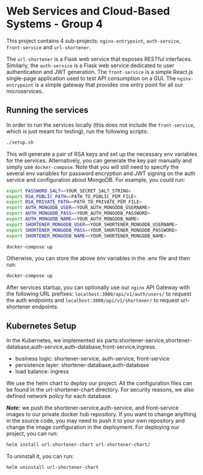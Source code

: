 # Web Services and Cloud-Based Systems - Group 4

This project contains 4 sub-projects: `nginx-entrypoint`, `auth-service`, `front-service` and `url-shortener`.

The `url-shortener` is a Flask web service that exposes RESTful interfaces. Similarly, the `auth-service` is a Flask web service dedicated to user authentication and JWT generation. The `front-service` is a simple React.js single-page application used to test API consumption on a GUI. The `nginx-entrypoint` is a simple gateway that provides one entry point for all our microservices.

## Running the services

In order to run the services locally (this does not include the `front-service`, which is just meant for testing), run the following scripts:

```bash
./setup.sh

```

This will generate a pair of RSA keys and set up the necessary env variables for the services.
Alternatively, you can generate the key pair manually and simply use `docker-compose`. Note that you will still need to specify the several env variables for password encryption and JWT signing on the auth service and configuration about MongoDB. For example, you could run:

```bash
export PASSWORD_SALT=<YOUR_SECRET_SALT_STRING>
export RSA_PUBLIC_PATH=<PATH_TO_PUBLIC_PEM_FILE>
export RSA_PRIVATE_PATH=<PATH_TO_PRIVATE_PEM_FILE>
export AUTH_MONGODB_USER=<YOUR_AUTH_MONGODB_USERNAME>
export AUTH_MONGODB_PASS=<YOUR_AUTH_MONGODB_PASSWORD>
export AUTH_MONGODB_NAME=<YOUR_AUTH_MONGODB_NAME>
export SHORTENER_MONGODB_USER=<YOUR_SHORTENER_MONGODB_USERNAME>
export SHORTENER_MONGODB_PASS=<YOUR_SHORTENER_MONGODB_PASSWORD>
export SHORTENER_MONGODB_NAME=<YOUR_SHORTENER_MONGODB_NAME>

docker-compose up
```

Otherwise, you can store the above env variables in the .env file and then run:

```bash
docker-compose up
```

After services startup, you can optionally use our `nginx` API Gateway with the following URL prefixes: `localhost:3000/api/v1/auth/users/` to request the auth endpoints and `localhost:3000/api/v1/shortener/` to request url-shortener endpoints.

## Kubernetes Setup

In the Kubernetes, we implemented six parts:shortener-service,shortener-database,auth-service,auth-database,front-service,ingress.

- business logic: shortener-service, auth-service, front-service
- persistence layer: shortener-database,auth-database
- load balance: ingress

We use the helm chart to deploy our project. All the configuration files can be found in the url-shortener-chart directory. For security reasons, we also defined network policy for each database.

**_Note:_** we push the shortener-service,auth-service, and front-service images to our private docker hub repository. If you want to change anything in the source code, you may need to push it to your own repository and change the image configuration in the deployment.
For deploying our project, you can run:

```bash
helm install url-shortener-chart url-shortener-chart/
```

To uninstall it, you can run:

```bash
helm uninstall url-shortener-chart
```
